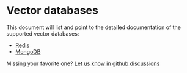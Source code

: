 # Vector databases

This document will list and point to the detailed documentation of the supported vector databases:

- [Redis](redis.md)
- [MongoDB](mongodb.md)

Missing your favorite one? [Let us know in github discussions](https://github.com/superlinked/superlinked/discussions/41)